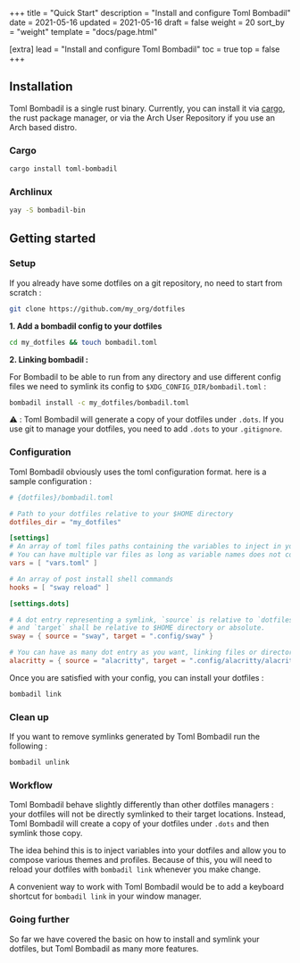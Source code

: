 +++
title = "Quick Start"
description = "Install and configure Toml Bombadil"
date = 2021-05-16
updated = 2021-05-16
draft = false
weight = 20
sort_by = "weight"
template = "docs/page.html"

[extra]
lead = "Install and configure Toml Bombadil"
toc = true
top = false
+++

## Installation

Toml Bombadil is a single rust binary. Currently, you can install it via [cargo](https://doc.rust-lang.org/cargo/), 
the rust package manager, or via the Arch User Repository if you use an Arch based distro. 

### Cargo 

```bash
cargo install toml-bombadil
```

### Archlinux
```bash
yay -S bombadil-bin
```

## Getting started

### Setup

If you already have some dotfiles on a git repository, no need to start from scratch : 

```bash
git clone https://github.com/my_org/dotfiles
```

**1. Add a bombadil config to your dotfiles**

```bash
cd my_dotfiles && touch bombadil.toml
```

**2. Linking bombadil :**

For Bombadil to be able to run from any directory and use different config files we need to symlink its config to
`$XDG_CONFIG_DIR/bombadil.toml` :

```bash
bombadil install -c my_dotfiles/bombadil.toml
```

⚠️ : Toml Bombadil will generate a copy of your dotfiles under `.dots`. If you use git to manage your dotfiles, 
you need to add `.dots` to your `.gitignore`.

### Configuration

Toml Bombadil obviously uses the toml configuration format. here is a sample configuration : 

```toml
# {dotfiles}/bombadil.toml

# Path to your dotfiles relative to your $HOME directory
dotfiles_dir = "my_dotfiles"

[settings]
# An array of toml files paths containing the variables to inject in your templatized dotfiles
# You can have multiple var files as long as variable names does not colide. 
vars = [ "vars.toml" ]

# An array of post install shell commands
hooks = [ "sway reload" ]

[settings.dots]

# A dot entry representing a symlink, `source` is relative to `dotfiles_dir` 
# and `target` shall be relative to $HOME directory or absolute.
sway = { source = "sway", target = ".config/sway" }

# You can have as many dot entry as you want, linking files or directories
alacritty = { source = "alacritty", target = ".config/alacritty/alacritty.yml" }
```

Once you are satisfied with your config, you can install your dotfiles : 

```bash
bombadil link
```

### Clean up

If you want to remove symlinks generated by Toml Bombadil run the following : 
```bash
bombadil unlink
```

### Workflow

Toml Bombadil behave slightly differently than other dotfiles managers : your dotfiles will not be directly symlinked
to their target locations. Instead, Toml Bombadil will create a copy of your dotfiles under `.dots` and then symlink
those copy.

The idea behind this is to inject variables into your dotfiles and allow you to compose various themes and profiles.
Because of this, you will need to reload your dotfiles with `bombadil link` whenever you make change. 

A convenient way to work with Toml Bombadil would be to add a keyboard shortcut for `bombadil link` in your window manager. 

### Going further

So far we have covered the basic on how to install and symlink your dotfiles, but Toml Bombadil as many more features.

